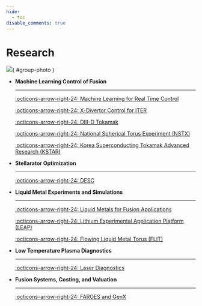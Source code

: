 ```yaml
---
hide:
  - toc
disable_comments: true
---
```


# Research

![](images/research_animation.gif){ #group-photo }

<div class="grid cards" markdown>

-   **Machine Learning Control of Fusion**

    ---

    [:octicons-arrow-right-24: Machine Learning for Real Time Control](machine_learning_control_of_fusion/machine_learning_for_real_time_control.md)

    [:octicons-arrow-right-24: X-Divertor Control for ITER](machine_learning_control_of_fusion/x_divertor_control_for_iter.md)

    [:octicons-arrow-right-24: DIII-D Tokamak](machine_learning_control_of_fusion/diii_d_tokamak.md)

    [:octicons-arrow-right-24: National Spherical Torus Experiment (NSTX)](machine_learning_control_of_fusion/national_spherical_torus_experiment_nstx.md)

    [:octicons-arrow-right-24: Korea Superconducting Tokamak Advanced Research (KSTAR)](machine_learning_control_of_fusion/korea_superconducting_tokamak_advanced_research_kstar.md)


-   **Stellarator Optimization**

    ---

    [:octicons-arrow-right-24: DESC](stellarator_optimization/desc.md)
    
-   **Liquid Metal Experiments and Simulations**

    ---

    [:octicons-arrow-right-24: Liquid Metals for Fusion Applications](liquid_metal_experiments_and_simulations/liquid_metals_for_fusion_applications.md)

    [:octicons-arrow-right-24: Lithium Experimental Application Platform (LEAP)](liquid_metal_experiments_and_simulations/lithium_experimental_application_platform_leap.md)

    [:octicons-arrow-right-24: Flowing Liquid Metal Torus (FLIT)](liquid_metal_experiments_and_simulations/flowing_liquid_metal_torus_flit.md)

-   **Low Temperature Plasma Diagnostics**

    ---

    [:octicons-arrow-right-24: Laser Diagnostics](low_temperature_plasma_diagnostics/laser_diagnostics.md)


-   **Fusion Systems, Costing, and Valuation**

    ---

    [:octicons-arrow-right-24: FAROES and GenX](fusion_systems_costing_and_valuation/faroes_and_genx.md)

</div>